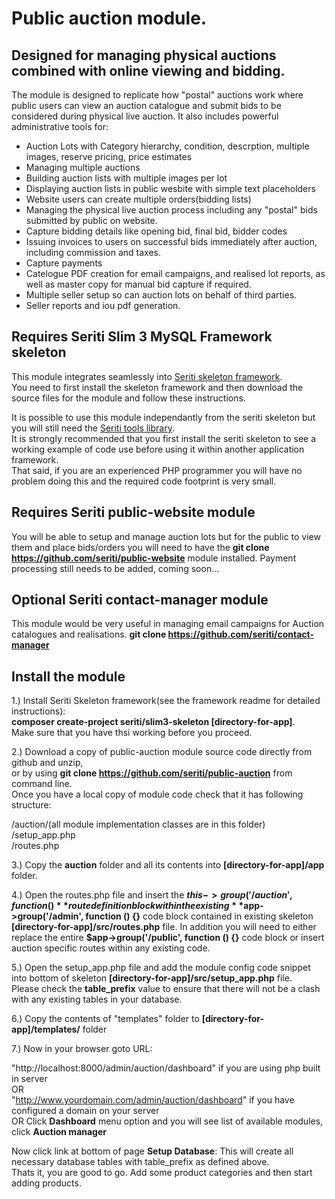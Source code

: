 # Public auction module. 

## Designed for managing physical auctions combined with online viewing and bidding.

The module is designed to replicate how "postal" auctions work where public users can view an auction catalogue and submit bids to be considered during physical live auction.
It also includes powerful administrative tools for:

- Auction Lots with Category hierarchy, condition, descrption, multiple images, reserve pricing, price estimates
- Managing multiple auctions
- Building auction lists with multiple images per lot
- Displaying auction lists in public wesbite with simple text placeholders
- Website users can create multiple orders(bidding lists)
- Managing the physical live auction process including any "postal" bids submitted by public on website.
- Capture bidding details like opening bid, final bid, bidder codes
- Issuing invoices to users on successful bids immediately after auction, including commission and taxes.
- Capture payments
- Catelogue PDF creation for email campaigns, and realised lot reports, as well as master copy for manual bid capture if required.
- Multiple seller setup so can auction lots on behalf of third parties.
- Seller reports and iou pdf generation. 


## Requires Seriti Slim 3 MySQL Framework skeleton

This module integrates seamlessly into [Seriti skeleton framework](https://github.com/seriti/slim3-skeleton).  
You need to first install the skeleton framework and then download the source files for the module and follow these instructions.

It is possible to use this module independantly from the seriti skeleton but you will still need the [Seriti tools library](https://github.com/seriti/tools).  
It is strongly recommended that you first install the seriti skeleton to see a working example of code use before using it within another application framework.  
That said, if you are an experienced PHP programmer you will have no problem doing this and the required code footprint is very small.  

## Requires Seriti public-website module

You will be able to setup and manage auction lots but for the public to view them and place bids/orders you will need to have the **git clone https://github.com/seriti/public-website**
module installed. Payment processing still needs to be added, coming soon...

## Optional Seriti contact-manager module

This module would be very useful in managing email campaigns for Auction catalogues and realisations. **git clone https://github.com/seriti/contact-manager**

## Install the module

1.) Install Seriti Skeleton framework(see the framework readme for detailed instructions):   
    **composer create-project seriti/slim3-skeleton [directory-for-app]**.   
    Make sure that you have thsi working before you proceed.

2.) Download a copy of public-auction module source code directly from github and unzip,  
or by using **git clone https://github.com/seriti/public-auction** from command line.  
Once you have a local copy of module code check that it has following structure:

/auction/(all module implementation classes are in this folder)  
/setup_app.php  
/routes.php  

3.) Copy the **auction** folder and all its contents into **[directory-for-app]/app** folder.

4.) Open the routes.php file and insert the **$this->group('/auction', function (){}** route definition block
within the existing  **$app->group('/admin', function () {}** code block contained in existing skeleton **[directory-for-app]/src/routes.php** file.
In addition you will need to either replace the entire **$app->group('/public', function () {}** code block or insert auction specific routes within any existing code.

5.) Open the setup_app.php file and  add the module config code snippet into bottom of skeleton **[directory-for-app]/src/setup_app.php** file.  
Please check the **table_prefix** value to ensure that there will not be a clash with any existing tables in your database.

6.) Copy the contents of "templates" folder to **[directory-for-app]/templates/** folder
 
7.) Now in your browser goto URL:  

"http://localhost:8000/admin/auction/dashboard" if you are using php built in server  
OR  
"http://www.yourdomain.com/admin/auction/dashboard" if you have configured a domain on your server  
OR
Click **Dashboard** menu option and you will see list of available modules, click **Auction manager**  

Now click link at bottom of page **Setup Database**: This will create all necessary database tables with table_prefix as defined above.  
Thats it, you are good to go. Add some product categories and then start adding products.
